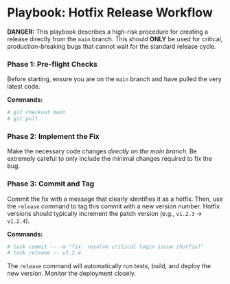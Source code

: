 # Playbook: Hotfix Release Workflow

**DANGER:** This playbook describes a high-risk procedure for creating a release directly from the `main` branch. This should **ONLY** be used for critical, production-breaking bugs that cannot wait for the standard release cycle.

### **Phase 1: Pre-flight Checks**

Before starting, ensure you are on the `main` branch and have pulled the very latest code.

**Commands:**

```bash
# git checkout main
# git pull
```

### **Phase 2: Implement the Fix**

Make the necessary code changes *directly on the main branch*. Be extremely careful to only include the minimal changes required to fix the bug.

### **Phase 3: Commit and Tag**

Commit the fix with a message that clearly identifies it as a hotfix. Then, use the `release` command to tag this commit with a new version number. Hotfix versions should typically increment the patch version (e.g., `v1.2.3` -> `v1.2.4`).

**Commands:**

```bash
# task commit -- -m "fix: resolve critical login issue (hotfix)"
# task release -- v1.2.4
```

The `release` command will automatically run tests, build, and deploy the new version. Monitor the deployment closely.
